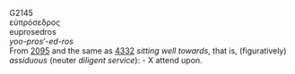<body>
  <p>G2145<br>  εὐπρόσεδρος  <br> euprosedros  <br><i>yoo-pros‘-ed-ros </i><br>From <a href="g2095.htm">2095</a> and the same as <a href="g4332.htm">4332</a>  <i>sitting</i> <i>well</i> <i>towards</i>, that is, (figuratively) <i>assiduous</i> (neuter <i>diligent</i> <i>service</i>): - X attend upon.<br></p>
 </body>